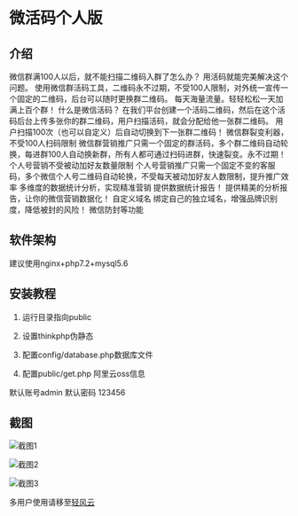# 微活码个人版



## 介绍

微信群满100人以后，就不能扫描二维码入群了怎么办？
用活码就能完美解决这个问题。
使用微信群活码工具，二维码永不过期，不受100人限制，对外统一宣传一个固定的二维码，后台可以随时更换群二维码。
每天海量流量。轻轻松松一天加满上百个群！
什么是微信活码？
在我们平台创建一个活码二维码，然后在这个活码后台上传多张你的群二维码，用户扫描活码，就会分配给他一张群二维码。
用户扫描100次（也可以自定义）后自动切换到下一张群二维码！
微信群裂变利器，不受100人扫码限制
微信群营销推广只需一个固定的群活码，多个群二维码自动轮换，每进群100人自动换新群，所有人都可通过扫码进群，快速裂变。永不过期！
个人号营销不受被动加好友数量限制
个人号营销推广只需一个固定不变的客服码，多个微信个人号二维码自动轮换，不受每天被动加好友人数限制，提升推广效率
多维度的数据统计分析，实现精准营销
提供数据统计报告！
提供精美的分析报告，让你的微信营销数据化！
自定义域名
绑定自己的独立域名，增强品牌识别度，降低被封的风险！
微信防封等功能



## 软件架构

建议使用nginx+php7.2+mysql5.6



## 安装教程



1. 运行目录指向public

2. 设置thinkphp伪静态

3. 配置config/database.php数据库文件

4. 配置public/get.php 阿里云oss信息

默认账号admin 默认密码 123456



## 截图

![截图1](https://gitee.com/anderyly/HuoMaGe/raw/master/image/1.png)

![截图2](https://gitee.com/anderyly/HuoMaGe/raw/master/image/2.png)

![截图3](https://gitee.com/anderyly/HuoMaGe/raw/master/image/3.png)



多用户使用请移至[轻风云](https://vclove.cn/archives/577.html)
